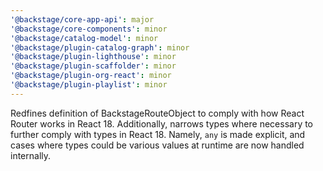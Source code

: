 ```yaml
---
'@backstage/core-app-api': major
'@backstage/core-components': minor
'@backstage/catalog-model': minor
'@backstage/plugin-catalog-graph': minor
'@backstage/plugin-lighthouse': minor
'@backstage/plugin-scaffolder': minor
'@backstage/plugin-org-react': minor
'@backstage/plugin-playlist': minor
---
```


Redfines definition of BackstageRouteObject to comply with how React Router works in React 18. Additionally, narrows types where necessary to further comply with types in React 18. Namely, `any` is made explicit, and cases where types could be various values at runtime are now handled internally.

